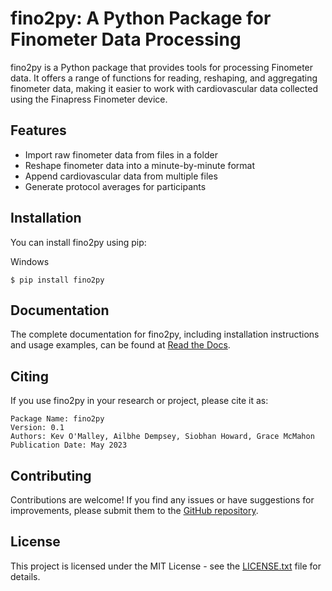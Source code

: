 fino2py: A Python Package for Finometer Data Processing
================================================

fino2py is a Python package that provides tools for processing Finometer data. It offers a range of functions for reading, reshaping, and aggregating finometer data, making it easier to work with cardiovascular data collected using the Finapress Finometer device.

Features
--------
- Import raw finometer data from files in a folder
- Reshape finometer data into a minute-by-minute format
- Append cardiovascular data from multiple files
- Generate protocol averages for participants

Installation
------------
You can install fino2py using pip:

Windows

```
$ pip install fino2py
```


Documentation
-------------
The complete documentation for fino2py, including installation instructions and usage examples, can be found at [Read the Docs](https://your-package-docs-url).

Citing
------
If you use fino2py in your research or project, please cite it as:

```
Package Name: fino2py
Version: 0.1
Authors: Kev O'Malley, Ailbhe Dempsey, Siobhan Howard, Grace McMahon
Publication Date: May 2023
```


Contributing
------------
Contributions are welcome! If you find any issues or have suggestions for improvements, please submit them to the [GitHub repository](https://github.com/your-username/your-package).

License
-------
This project is licensed under the MIT License - see the [LICENSE.txt](LICENSE.txt) file for details.


